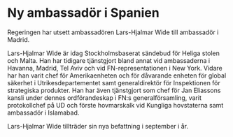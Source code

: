 # Ny ambassadör i Spanien

Regeringen har utsett ambassadören Lars\-Hjalmar Wide till ambassadör i Madrid.


Lars\-Hjalmar Wide är idag Stockholmsbaserat sändebud för Heliga stolen och Malta. Han har tidigare tjänstgjort bland annat vid ambassaderna i Havanna, Madrid, Tel Aviv och vid FN\-representationen i New York. Vidare har han varit chef för Amerikaenheten och för dåvarande enheten för global säkerhet i Utrikesdepartementet samt generaldirektör för Inspektionen för strategiska produkter. Han har även tjänstgjort som chef för Jan Eliassons kansli under dennes ordförandeskap i FN:s generalförsamling, varit protokollchef på UD och förste hovmarskalk vid Kungliga hovstaterna samt ambassadör i Islamabad.

Lars\-Hjalmar Wide tillträder sin nya befattning i september i år.

